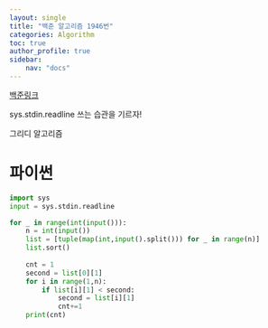 ```yaml
---
layout: single
title: "백준 알고리즘 1946번"
categories: Algorithm
toc: true
author_profile: true
sidebar:
    nav: "docs"
---
```


[백준링크](https://www.acmicpc.net/problem/1946)

sys.stdin.readline 쓰는 습관을 기르자!

그리디 알고리즘

# 파이썬
```python
import sys
input = sys.stdin.readline

for _ in range(int(input())):
    n = int(input())
    list = [tuple(map(int,input().split())) for _ in range(n)]
    list.sort()
    
    cnt = 1
    second = list[0][1]
    for i in range(1,n):
        if list[i][1] < second:
            second = list[i][1]
            cnt+=1
    print(cnt)
```